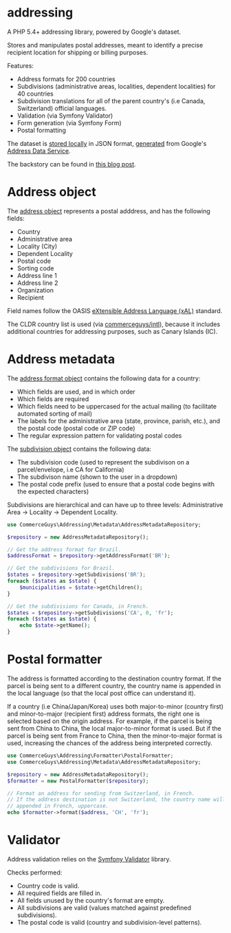 addressing
==========

A PHP 5.4+ addressing library, powered by Google's dataset.

Stores and manipulates postal addresses, meant to identify a precise recipient location for shipping or billing purposes.

Features:
- Address formats for 200 countries
- Subdivisions (administrative areas, localities, dependent localities) for 40 countries
- Subdivision translations for all of the parent country's (i.e Canada, Switzerland) official languages.
- Validation (via Symfony Validator)
- Form generation (via Symfony Form)
- Postal formatting

The dataset is [stored locally](https://github.com/commerceguys/addressing/tree/master/resources) in JSON format, [generated](https://github.com/commerceguys/addressing/blob/master/scripts/generate.php) from Google's [Address Data Service](https://i18napis.appspot.com/address).

The backstory can be found in [this blog post](https://drupalcommerce.org/blog/16864/commerce-2x-stories-addressing).

# Address object

The [address object](https://github.com/commerceguys/addressing/blob/master/src/AddressInterface.php) represents a postal adddress, and has the following fields:

- Country
- Administrative area
- Locality (City)
- Dependent Locality
- Postal code
- Sorting code
- Address line 1
- Address line 2
- Organization
- Recipient

Field names follow the OASIS [eXtensible Address Language (xAL)](http://www.oasis-open.org/committees/ciq/download.shtml) standard.

The CLDR country list is used (via [commerceguys/intl](https://github.com/commerceguys/intl)), because it includes additional countries for addressing purposes, such as Canary Islands (IC).

# Address metadata

The [address format object](https://github.com/commerceguys/addressing/blob/master/src/Metadata/AddressFormatInterface.php) contains the following data for a country:

- Which fields are used, and in which order
- Which fields are required
- Which fields need to be uppercased for the actual mailing (to facilitate automated sorting of mail)
- The labels for the administrative area (state, province, parish, etc.), and the postal code (postal code or ZIP code)
- The regular expression pattern for validating postal codes

The [subdivision object](https://github.com/commerceguys/addressing/blob/master/src/Metadata/SubdivisionInterface.php) contains the following data:

- The subdivision code (used to represent the subdivison on a parcel/envelope, i.e CA for California)
- The subdivison name (shown to the user in a dropdown)
- The postal code prefix (used to ensure that a postal code begins with the expected characters)

Subdivisions are hierarchical and can have up to three levels:
Administrative Area -> Locality -> Dependent Locality.

```php
use CommerceGuys\Addressing\Metadata\AddressMetadataRepository;

$repository = new AddressMetadataRepository();

// Get the address format for Brazil.
$addressFormat = $repository->getAddressFormat('BR');

// Get the subdivisions for Brazil.
$states = $repository->getSubdivisions('BR');
foreach ($states as $state) {
    $municipalities = $state->getChildren();
}

// Get the subdivisions for Canada, in French.
$states = $repository->getSubdivisions('CA', 0, 'fr');
foreach ($states as $state) {
    echo $state->getName();
}
```

# Postal formatter

The address is formatted according to the destination country format.
If the parcel is being sent to a different country, the country name is appended
in the local language (so that the local post office can understand it).

If a country (i.e China/Japan/Korea) uses both major-to-minor (country first) and
minor-to-major (recipient first) address formats, the right one is selected based on the origin address.
For example, if the parcel is being sent from China to China, the local major-to-minor format is used.
But if the parcel is being sent from France to China, then the minor-to-major format is used,
increasing the chances of the address being interpreted correctly.

```php
use CommerceGuys\Addressing\Formatter\PostalFormatter;
use CommerceGuys\Addressing\Metadata\AddressMetadataRepository;

$repository = new AddressMetadataRepository();
$formatter = new PostalFormatter($repository);

// Format an address for sending from Switzerland, in French.
// If the address destination is not Switzerland, the country name will be
// appended in French, uppercase.
echo $formatter->format($address, 'CH', 'fr');
```

# Validator

Address validation relies on the [Symfony Validator](https://github.com/symfony/validator) library.

Checks performed:
- Country code is valid.
- All required fields are filled in.
- All fields unused by the country's format are empty.
- All subdivisions are valid (values matched against predefined subdivisions).
- The postal code is valid (country and subdivision-level patterns).
